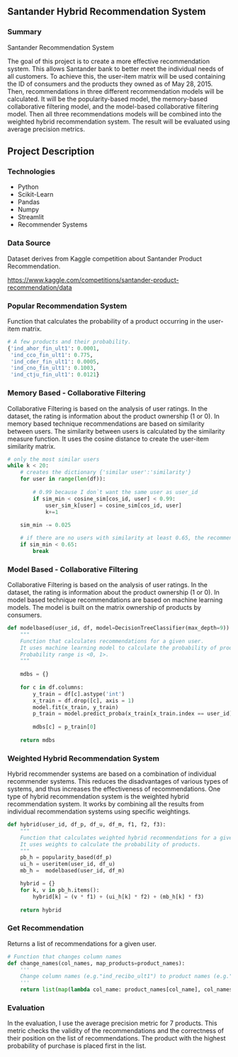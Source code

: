 ## Santander Hybrid Recommendation System

### Summary
Santander Recommendation System

The goal of this project is to create a more effective recommendation system. This allows Santander bank to better meet the individual needs of all customers. To achieve this, the user-item matrix will be used containing the ID of consumers and the products they owned as of May 28, 2015. Then, recommendations in three different recommendation models will be calculated. It will be the popularity-based model, the memory-based collaborative filtering model, and the model-based collaborative filtering model. Then all three recommendations models will be combined into the weighted hybrid recommendation system. The result will be evaluated using average precision metrics.

## Project Description

### Technologies
* Python
* Scikit-Learn
* Pandas
* Numpy
* Streamlit
* Recommender Systems

### Data Source
Dataset derives from Kaggle competition about Santander Product Recommendation.

https://www.kaggle.com/competitions/santander-product-recommendation/data

### Popular Recommendation System
Function that calculates the probability of a product occurring in the user-item matrix. 

```python
# A few products and their probability.
{'ind_ahor_fin_ult1': 0.0001,
 'ind_cco_fin_ult1': 0.775,
 'ind_cder_fin_ult1': 0.0005,
 'ind_cno_fin_ult1': 0.1003,
 'ind_ctju_fin_ult1': 0.0121}
```


### Memory Based - Collaborative Filtering
Collaborative Filtering is based on the analysis of user ratings. In the dataset, the rating is information about the product ownership (1 or 0). In memory based technique recommendations are based on similarity between users. The similarity between users is calculated by the similarity measure function. It uses the cosine distance to create the user-item similarity matrix.

```python
# only the most similar users
while k < 20:
    # creates the dictionary {'similar user':'similarity'}
    for user in range(len(df)):
        
        # 0.99 because I don`t want the same user as user_id
        if sim_min < cosine_sim[cos_id, user] < 0.99:
            user_sim_k[user] = cosine_sim[cos_id, user]
            k+=1
            
    sim_min -= 0.025

    # if there are no users with similarity at least 0.65, the recommendation probability will be set to 0 
    if sim_min < 0.65:
        break
```

### Model Based - Collaborative Filtering
Collaborative Filtering is based on the analysis of user ratings. In the dataset, the rating is information about the product ownership (1 or 0). In model based technique recommendations are based on machine learning models. The model is built on the matrix ownership of products by consumers.

```python
def modelbased(user_id, df, model=DecisionTreeClassifier(max_depth=9)):
    """
    Function that calculates recommendations for a given user.
    It uses machine learning model to calculate the probability of products.
    Probability range is <0, 1>.   
    """
    
    mdbs = {}
    
    for c in df.columns:
        y_train = df[c].astype('int')
        x_train = df.drop([c], axis = 1)
        model.fit(x_train, y_train)
        p_train = model.predict_proba(x_train[x_train.index == user_id])[:,1]
        
        mdbs[c] = p_train[0]
        
    return mdbs
```


### Weighted Hybrid Recommendation System
Hybrid recommender systems are based on a combination of individual recommender systems. This reduces the disadvantages of various types of systems, and thus increases the effectiveness of recommendations. One type of hybrid recommendation system is the weighted hybrid recommendation system. It works by combining all the results from individual recommendation systems using specific weightings.

```python
def hybrid(user_id, df_p, df_u, df_m, f1, f2, f3):
    """
    Function that calculates weighted hybrid recommendations for a given user.
    It uses weights to calculate the probability of products. 
    """
    pb_h = popularity_based(df_p)
    ui_h = useritem(user_id, df_u)
    mb_h =  modelbased(user_id, df_m)

    hybrid = {}
    for k, v in pb_h.items():
        hybrid[k] = (v * f1) + (ui_h[k] * f2) + (mb_h[k] * f3)
    
    return hybrid
```

### Get Recommendation
Returns a list of recommendations for a given user.


```python
# Function that changes column names
def change_names(col_names, map_products=product_names):
    '''
    Change column names (e.g."ind_recibo_ult1") to product names (e.g."Direct Debit").
    '''
    return list(map(lambda col_name: product_names[col_name], col_names))
```
### Evaluation
In the evaluation, I use the average precision metric for 7 products. This metric checks the validity of the recommendations and the correctness of their position on the list of recommendations. The product with the highest probability of purchase is placed first in the list.

